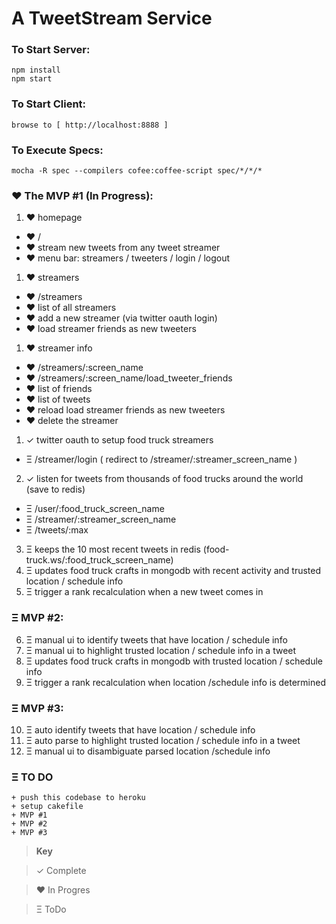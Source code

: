# A TweetStream Service

### To Start Server:
````
npm install
npm start
````

### To Start Client:
````
browse to [ http://localhost:8888 ]
````

### To Execute Specs:
````
mocha -R spec --compilers cofee:coffee-script spec/*/*/*
````
### &hearts; The MVP #1 (In Progress):
1. &hearts; homepage
  * &hearts; /
  * &hearts; stream new tweets from any tweet streamer
  * &hearts; menu bar: streamers / tweeters / login / logout

1. &hearts; streamers
  * &hearts; /streamers  
  * &hearts; list of all streamers
  * &hearts; add a new streamer (via twitter oauth login)
  * &hearts; load streamer friends as new tweeters

1. &hearts; streamer info
  * &hearts; /streamers/:screen_name
  * &hearts; /streamers/:screen_name/load_tweeter_friends
  * &hearts; list of friends
  * &hearts; list of tweets
  * &hearts; reload load streamer friends as new tweeters
  * &hearts; delete the streamer

1. &#10003; twitter oauth to setup food truck streamers
  * &Xi; /streamer/login ( redirect to /streamer/:streamer_screen_name )
2. &#10003; listen for tweets from thousands of food trucks around the world (save to redis)
  * &Xi; /user/:food_truck_screen_name
  * &Xi; /streamer/:streamer_screen_name
  * &Xi; /tweets/:max
3. &Xi; keeps the 10 most recent tweets in redis (food-truck.ws/:food_truck_screen_name)
4. &Xi; updates food truck crafts in mongodb with recent activity and trusted location / schedule info
5. &Xi; trigger a rank recalculation when a new tweet comes in


### &Xi; MVP #2:
6. &Xi; manual ui to identify tweets that have location / schedule info
7. &Xi; manual ui to highlight trusted location / schedule info in a tweet
8. &Xi; updates food truck crafts in mongodb with trusted location / schedule info
9. &Xi; trigger a rank recalculation when location /schedule info is determined

### &Xi; MVP #3:
10. &Xi; auto identify tweets that have location / schedule info
11. &Xi; auto parse to highlight trusted location / schedule info in a tweet
12. &Xi; manual ui to disambiguate parsed location /schedule info

### &Xi; TO DO
````
+ push this codebase to heroku
+ setup cakefile
+ MVP #1
+ MVP #2
+ MVP #3
````

> **Key**

> &#10003; Complete

> &hearts; In Progres

> &Xi; ToDo
